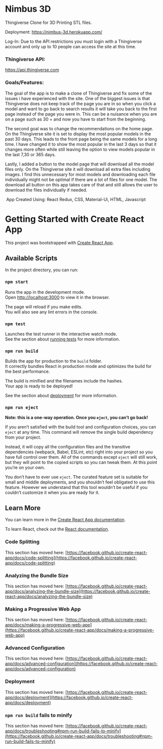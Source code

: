 # Nimbus 3D



Thingiverse Clone for 3D Printing STL files.

Deployment: https://nimbus-3d.herokuapp.com/

Log-In: Due to the API restrictions you must login with a Thingiverse account and only up to 10 people can access the site at this time.



### Thingiverse API:

https://api.thingiverse.com

### Goals/Features:

The goal of the app is to make a clone of Thingiverse and fix some of the issues i have experienced with the site. One of the biggest issues is that Thingiverse does not keep track of the page you are in so when you click a model and want to go back to search results it will take you back to the first page instead of the page you were in. This can be a nuisance when you are on a page such as 30 + and now you have to start from the beginning.  

The second goal was to change the recommendations on the home page. On the Thingiverse site it is set to display the most popular models in the past 30 days. This leads to the front page being the same models for a long time. I have changed it to show the most popular in the last 3 days so that it changes more often while still leaving the option to view models popular in the last 7,30 or 365 days.

Lastly, I added a button to the model page that will download all the model files only. On the Thingiverse site it will download all extra files including images. I find this unnecessary for most models and downloading each file individually might not be optimal if there are a lot of files for one model. The download all button on this app takes care of that and still allows the user to download the files individually if needed.



​		App Created Using: React Redux, CSS, Material-Ui, HTML, Javascript









# Getting Started with Create React App

This project was bootstrapped with [Create React App](https://github.com/facebook/create-react-app).

## Available Scripts

In the project directory, you can run:

### `npm start`

Runs the app in the development mode.\
Open [http://localhost:3000](http://localhost:3000) to view it in the browser.

The page will reload if you make edits.\
You will also see any lint errors in the console.

### `npm test`

Launches the test runner in the interactive watch mode.\
See the section about [running tests](https://facebook.github.io/create-react-app/docs/running-tests) for more information.

### `npm run build`

Builds the app for production to the `build` folder.\
It correctly bundles React in production mode and optimizes the build for the best performance.

The build is minified and the filenames include the hashes.\
Your app is ready to be deployed!

See the section about [deployment](https://facebook.github.io/create-react-app/docs/deployment) for more information.

### `npm run eject`

**Note: this is a one-way operation. Once you `eject`, you can’t go back!**

If you aren’t satisfied with the build tool and configuration choices, you can `eject` at any time. This command will remove the single build dependency from your project.

Instead, it will copy all the configuration files and the transitive dependencies (webpack, Babel, ESLint, etc) right into your project so you have full control over them. All of the commands except `eject` will still work, but they will point to the copied scripts so you can tweak them. At this point you’re on your own.

You don’t have to ever use `eject`. The curated feature set is suitable for small and middle deployments, and you shouldn’t feel obligated to use this feature. However we understand that this tool wouldn’t be useful if you couldn’t customize it when you are ready for it.

## Learn More

You can learn more in the [Create React App documentation](https://facebook.github.io/create-react-app/docs/getting-started).

To learn React, check out the [React documentation](https://reactjs.org/).

### Code Splitting

This section has moved here: [https://facebook.github.io/create-react-app/docs/code-splitting](https://facebook.github.io/create-react-app/docs/code-splitting)

### Analyzing the Bundle Size

This section has moved here: [https://facebook.github.io/create-react-app/docs/analyzing-the-bundle-size](https://facebook.github.io/create-react-app/docs/analyzing-the-bundle-size)

### Making a Progressive Web App

This section has moved here: [https://facebook.github.io/create-react-app/docs/making-a-progressive-web-app](https://facebook.github.io/create-react-app/docs/making-a-progressive-web-app)

### Advanced Configuration

This section has moved here: [https://facebook.github.io/create-react-app/docs/advanced-configuration](https://facebook.github.io/create-react-app/docs/advanced-configuration)

### Deployment

This section has moved here: [https://facebook.github.io/create-react-app/docs/deployment](https://facebook.github.io/create-react-app/docs/deployment)

### `npm run build` fails to minify

This section has moved here: [https://facebook.github.io/create-react-app/docs/troubleshooting#npm-run-build-fails-to-minify](https://facebook.github.io/create-react-app/docs/troubleshooting#npm-run-build-fails-to-minify)
